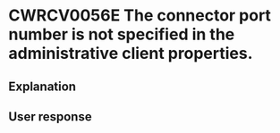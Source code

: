 # CWRCV0056E The connector port number is not specified in the administrative client properties.

## Explanation

## User response